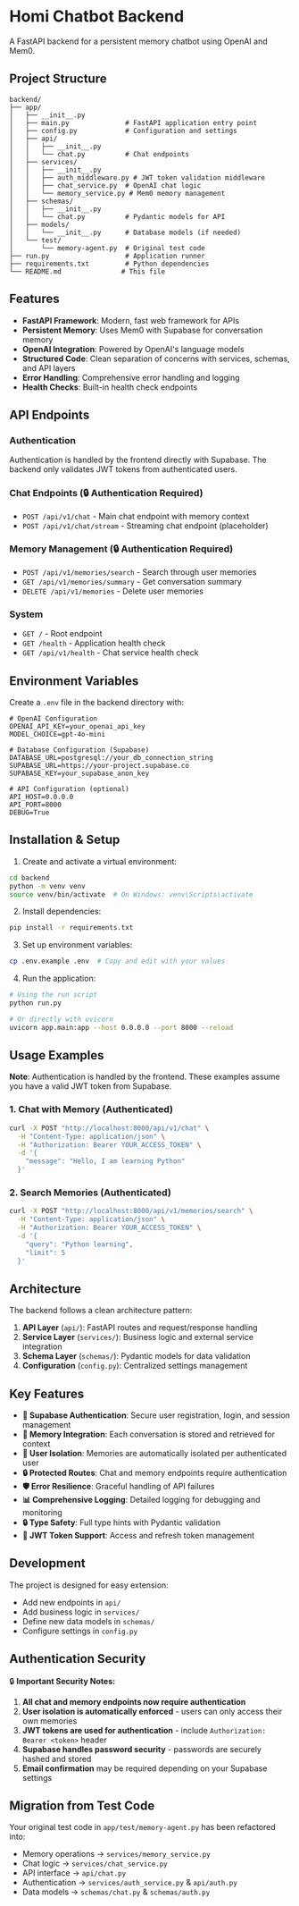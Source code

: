 # Homi Chatbot Backend

A FastAPI backend for a persistent memory chatbot using OpenAI and Mem0.

## Project Structure

```
backend/
├── app/
│   ├── __init__.py
│   ├── main.py              # FastAPI application entry point
│   ├── config.py            # Configuration and settings
│   ├── api/
│   │   ├── __init__.py
│   │   └── chat.py          # Chat endpoints
│   ├── services/
│   │   ├── __init__.py
│   │   ├── auth_middleware.py # JWT token validation middleware
│   │   ├── chat_service.py  # OpenAI chat logic
│   │   └── memory_service.py # Mem0 memory management
│   ├── schemas/
│   │   ├── __init__.py
│   │   └── chat.py          # Pydantic models for API
│   ├── models/
│   │   └── __init__.py      # Database models (if needed)
│   └── test/
│       └── memory-agent.py  # Original test code
├── run.py                   # Application runner
├── requirements.txt         # Python dependencies
└── README.md               # This file
```

## Features

- **FastAPI Framework**: Modern, fast web framework for APIs
- **Persistent Memory**: Uses Mem0 with Supabase for conversation memory
- **OpenAI Integration**: Powered by OpenAI's language models
- **Structured Code**: Clean separation of concerns with services, schemas, and API layers
- **Error Handling**: Comprehensive error handling and logging
- **Health Checks**: Built-in health check endpoints

## API Endpoints

### Authentication
Authentication is handled by the frontend directly with Supabase. The backend only validates JWT tokens from authenticated users.

### Chat Endpoints (🔒 Authentication Required)
- `POST /api/v1/chat` - Main chat endpoint with memory context
- `POST /api/v1/chat/stream` - Streaming chat endpoint (placeholder)

### Memory Management (🔒 Authentication Required)
- `POST /api/v1/memories/search` - Search through user memories
- `GET /api/v1/memories/summary` - Get conversation summary
- `DELETE /api/v1/memories` - Delete user memories

### System
- `GET /` - Root endpoint
- `GET /health` - Application health check
- `GET /api/v1/health` - Chat service health check

## Environment Variables

Create a `.env` file in the backend directory with:

```env
# OpenAI Configuration
OPENAI_API_KEY=your_openai_api_key
MODEL_CHOICE=gpt-4o-mini

# Database Configuration (Supabase)
DATABASE_URL=postgresql://your_db_connection_string
SUPABASE_URL=https://your-project.supabase.co
SUPABASE_KEY=your_supabase_anon_key

# API Configuration (optional)
API_HOST=0.0.0.0
API_PORT=8000
DEBUG=True
```

## Installation & Setup

1. Create and activate a virtual environment:
```bash
cd backend
python -m venv venv
source venv/bin/activate  # On Windows: venv\Scripts\activate
```

2. Install dependencies:
```bash
pip install -r requirements.txt
```

3. Set up environment variables:
```bash
cp .env.example .env  # Copy and edit with your values
```

4. Run the application:
```bash
# Using the run script
python run.py

# Or directly with uvicorn
uvicorn app.main:app --host 0.0.0.0 --port 8000 --reload
```

## Usage Examples

**Note**: Authentication is handled by the frontend. These examples assume you have a valid JWT token from Supabase.

### 1. Chat with Memory (Authenticated)
```bash
curl -X POST "http://localhost:8000/api/v1/chat" \
  -H "Content-Type: application/json" \
  -H "Authorization: Bearer YOUR_ACCESS_TOKEN" \
  -d '{
    "message": "Hello, I am learning Python"
  }'
```

### 2. Search Memories (Authenticated)
```bash
curl -X POST "http://localhost:8000/api/v1/memories/search" \
  -H "Content-Type: application/json" \
  -H "Authorization: Bearer YOUR_ACCESS_TOKEN" \
  -d '{
    "query": "Python learning",
    "limit": 5
  }'
```

## Architecture

The backend follows a clean architecture pattern:

1. **API Layer** (`api/`): FastAPI routes and request/response handling
2. **Service Layer** (`services/`): Business logic and external service integration
3. **Schema Layer** (`schemas/`): Pydantic models for data validation
4. **Configuration** (`config.py`): Centralized settings management

## Key Features

- **🔐 Supabase Authentication**: Secure user registration, login, and session management
- **🧠 Memory Integration**: Each conversation is stored and retrieved for context
- **👤 User Isolation**: Memories are automatically isolated per authenticated user
- **🔒 Protected Routes**: Chat and memory endpoints require authentication
- **🛡️ Error Resilience**: Graceful handling of API failures
- **📊 Comprehensive Logging**: Detailed logging for debugging and monitoring
- **🔒 Type Safety**: Full type hints with Pydantic validation
- **🚀 JWT Token Support**: Access and refresh token management

## Development

The project is designed for easy extension:

- Add new endpoints in `api/`
- Add business logic in `services/`
- Define new data models in `schemas/`
- Configure settings in `config.py`

## Authentication Security

🔒 **Important Security Notes:**

1. **All chat and memory endpoints now require authentication**
2. **User isolation is automatically enforced** - users can only access their own memories
3. **JWT tokens are used for authentication** - include `Authorization: Bearer <token>` header
4. **Supabase handles password security** - passwords are securely hashed and stored
5. **Email confirmation** may be required depending on your Supabase settings

## Migration from Test Code

Your original test code in `app/test/memory-agent.py` has been refactored into:
- Memory operations → `services/memory_service.py`
- Chat logic → `services/chat_service.py`  
- API interface → `api/chat.py`
- Authentication → `services/auth_service.py` & `api/auth.py`
- Data models → `schemas/chat.py` & `schemas/auth.py` 